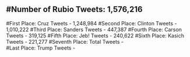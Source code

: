 #Number of Rubio Tweets: 1,576,216
---
#First Place: Cruz Tweets - 1,248,984
#Second Place: Clinton Tweets - 1,010,222
#Third Place: Sanders Tweets - 447,387
#Fourth Place: Carson Tweets - 319,125
#Fifth Place: Jeb! Tweets - 240,622
#Sixth Place: Kasich Tweets - 221,277
#Seventh Place: Total Tweets -  
#Last Place: Trump Tweets - 

